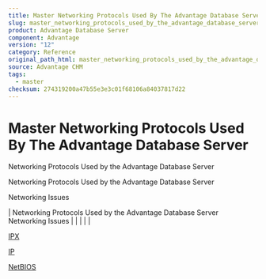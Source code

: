 ```yaml
---
title: Master Networking Protocols Used By The Advantage Database Server
slug: master_networking_protocols_used_by_the_advantage_database_server
product: Advantage Database Server
component: Advantage
version: "12"
category: Reference
original_path_html: master_networking_protocols_used_by_the_advantage_database_server.htm
source: Advantage CHM
tags:
  - master
checksum: 274319200a47b55e3e3c01f68106a84037817d22
---
```


# Master Networking Protocols Used By The Advantage Database Server

Networking Protocols Used by the Advantage Database Server

Networking Protocols Used by the Advantage Database Server

Networking Issues

| Networking Protocols Used by the Advantage Database Server  Networking Issues |  |  |  |  |

[IPX](master_ipx.md)

[IP](master_ip.md)

[NetBIOS](master_netbios.md)
